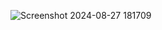 
 
 

![Screenshot 2024-08-27 181709](https://github.com/user-attachments/assets/8fa54f4e-2530-4370-b80f-25014adc8c34)
